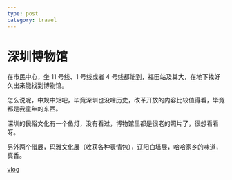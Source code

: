 ```yaml
---
type: post
category: travel
---
```


# 深圳博物馆

在市民中心，坐 11 号线、1 号线或者 4 号线都能到，福田站及其大，在地下找好久出来能找到博物馆。

怎么说呢，中规中矩吧，毕竟深圳也没啥历史，改革开放的内容比较值得看，毕竟都是我童年的东西。

深圳的民俗文化有一个鱼灯，没有看过，博物馆里都是很老的照片了，很想看看呀。

另外两个借展，玛雅文化展（收获各种表情包），辽阳白塔展，哈哈家乡的味道，真香。

[vlog](https://www.bilibili.com/video/av30833711)

